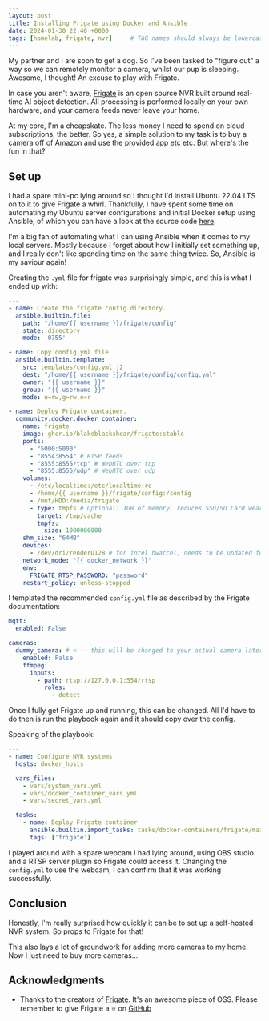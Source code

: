 ```yaml
---
layout: post
title: Installing Frigate using Docker and Ansible
date: 2024-01-30 22:40 +0000
tags: [homelab, frigate, nvr]     # TAG names should always be lowercase
---
```


My partner and I are soon to get a dog. So I've been tasked to "figure out" a
way so we can remotely monitor a camera, whilst our pup is sleeping. Awesome, I thought! An excuse to play with Frigate.  
  
In case you aren't aware, [Frigate](https://frigate.video/) is an open source
NVR built around real-time AI object detection. All processing is performed
locally on your own hardware, and your camera feeds never leave your home.  
  
At my core, I'm a cheapskate. The less money I need to spend on cloud
subscriptions, the better. So yes, a simple solution to my task is to buy a
camera off of Amazon and use the provided app etc etc. But where's the fun in
that?  
  

## Set up
I had a spare mini-pc lying around so I thought I'd install Ubuntu 22.04 LTS on
to it to give Frigate a whirl. Thankfully, I have spent some time on automating
my Ubuntu server configurations and initial Docker setup using Ansible, of which
you can have a look at the source code
[here](https://github.com/jalexmatey/ubuntu-home-server-infra).  
  
I'm a big fan of automating what I can using Ansible when it comes to my local
servers. Mostly because I forget about how I initially set something up, and I 
really don't like spending time on the same thing twice. So, Ansible is my
saviour again!  
  
Creating the `.yml` file for frigate was surprisingly simple, and this is what
I ended up with:  

```yaml
---
- name: Create the frigate config directory.
  ansible.builtin.file:
    path: "/home/{{ username }}/frigate/config"
    state: directory
    mode: '0755'

- name: Copy config.yml file
  ansible.builtin.template:
    src: templates/config.yml.j2
    dest: "/home/{{ username }}/frigate/config/config.yml"
    owner: "{{ username }}"
    group: "{{ username }}"
    mode: u=rw,g=rw,o=r

- name: Deploy Frigate container.
  community.docker.docker_container:
    name: frigate
    image: ghcr.io/blakeblackshear/frigate:stable
    ports:
      - "5000:5000"
      - "8554:8554" # RTSP feeds
      - "8555:8555/tcp" # WebRTC over tcp
      - "8555:8555/udp" # WebRTC over udp
    volumes:
      - /etc/localtime:/etc/localtime:ro
      - /home/{{ username }}/frigate/config:/config
      - /mnt/HDD:/media/frigate
      - type: tmpfs # Optional: 1GB of memory, reduces SSD/SD Card wear
        target: /tmp/cache
        tmpfs:
          size: 1000000000
    shm_size: "64MB"
    devices:
      - /dev/dri/renderD128 # for intel hwaccel, needs to be updated for your hardware
    network_mode: "{{ docker_network }}"
    env:
      FRIGATE_RTSP_PASSWORD: "password"
    restart_policy: unless-stopped
```

I templated the recommended `config.yml` file as described by the Frigate
documentation:  
```yaml
mqtt:
  enabled: False

cameras:
  dummy_camera: # <--- this will be changed to your actual camera later
    enabled: False
    ffmpeg:
      inputs:
        - path: rtsp://127.0.0.1:554/rtsp
          roles:
            - detect
```

Once I fully get Frigate up and running, this can be changed. All I'd have to do
then is run the playbook again and it should copy over the config.  

Speaking of the playbook:  
```yaml
---
- name: Configure NVR systems
  hosts: docker_hosts

  vars_files:
    - vars/system_vars.yml
    - vars/docker_container_vars.yml
    - vars/secret_vars.yml

  tasks:
    - name: Deploy Frigate container
      ansible.builtin.import_tasks: tasks/docker-containers/frigate/main.yml
      tags: ['frigate']
```

I played around with a spare webcam I had lying around, using OBS studio and a
RTSP server plugin so Frigate could access it. Changing the `config.yml` to
use the webcam, I can confirm that it was working successfully.  
  
## Conclusion  
Honestly, I'm really surprised how quickly it can be to set up a self-hosted
NVR system. So props to Frigate for that!  

This also lays a lot of groundwork for adding more cameras to my home. Now I 
just need to buy more cameras...

## Acknowledgments
* Thanks to the creators of [Frigate](https://frigate.video/). It's an awesome
piece of OSS. Please remember to give Frigate a ⭐ on [GitHub](https://github.com/blakeblackshear/frigate)

